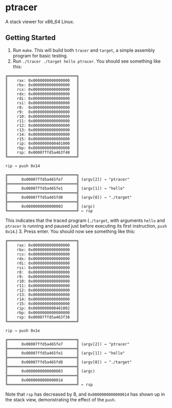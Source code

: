 # ptracer

A stack viewer for x86\_64 Linux.

## Getting Started

1. Run `make`. This will build both `tracer` and `target`, a simple assembly program for basic testing.
2. Run `./tracer ./target hello ptracer`. You should see something like this:
```
╔══════════════════════════════╗
║    rax: 0x0000000000000000   ║
║    rbx: 0x0000000000000000   ║
║    rcx: 0x0000000000000000   ║
║    rdx: 0x0000000000000000   ║
║    rdi: 0x0000000000000000   ║
║    rsi: 0x0000000000000000   ║
║    r8:  0x0000000000000000   ║
║    r9:  0x0000000000000000   ║
║    r10: 0x0000000000000000   ║
║    r11: 0x0000000000000000   ║
║    r12: 0x0000000000000000   ║
║    r13: 0x0000000000000000   ║
║    r14: 0x0000000000000000   ║
║    r15: 0x0000000000000000   ║
║    rip: 0x0000000000401000   ║
║    rbp: 0x0000000000000000   ║
║    rsp: 0x00007ffd5a463f40   ║
╚══════════════════════════════╝

rip → push 0x14

╔══════════════════════════════╗
║      0x00007ffd5a465fe7      ║ (argv[2]) → "ptracer"
╠══════════════════════════════╣
║      0x00007ffd5a465fe1      ║ (argv[1]) → "hello"
╠══════════════════════════════╣
║      0x00007ffd5a465fd8      ║ (argv[0]) → "./target"
╠══════════════════════════════╣
║      0x0000000000000003      ║ (argc)
╚══════════════════════════════╝ ← rsp
```
This indicates that the traced program (`./target`, with arguments `hello` and `ptracer` is running and paused just before executing its first instruction, `push 0x14`.)
3. Press enter. You should now see something like this:
```
╔══════════════════════════════╗
║    rax: 0x0000000000000000   ║
║    rbx: 0x0000000000000000   ║
║    rcx: 0x0000000000000000   ║
║    rdx: 0x0000000000000000   ║
║    rdi: 0x0000000000000000   ║
║    rsi: 0x0000000000000000   ║
║    r8:  0x0000000000000000   ║
║    r9:  0x0000000000000000   ║
║    r10: 0x0000000000000000   ║
║    r11: 0x0000000000000000   ║
║    r12: 0x0000000000000000   ║
║    r13: 0x0000000000000000   ║
║    r14: 0x0000000000000000   ║
║    r15: 0x0000000000000000   ║
║    rip: 0x0000000000401002   ║
║    rbp: 0x0000000000000000   ║
║    rsp: 0x00007ffd5a463f38   ║
╚══════════════════════════════╝

rip → push 0x1e

╔══════════════════════════════╗
║      0x00007ffd5a465fe7      ║ (argv[2]) → "ptracer"
╠══════════════════════════════╣
║      0x00007ffd5a465fe1      ║ (argv[1]) → "hello"
╠══════════════════════════════╣
║      0x00007ffd5a465fd8      ║ (argv[0]) → "./target"
╠══════════════════════════════╣
║      0x0000000000000003      ║ (argc)
╠══════════════════════════════╣
║      0x0000000000000014      ║
╚══════════════════════════════╝ ← rsp
```
Note that `rsp` has decreased by 8, and `0x0000000000000014` has shown up in the stack view, demonstrating the effect of the `push`.

